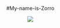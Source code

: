 <p align="center">  #My-name-is-Zorro </p>
<p align="center">  <img src="https://media.giphy.com/media/QtkQL5HK7UTxNR2DnW/giphy.gif"/> </p>

